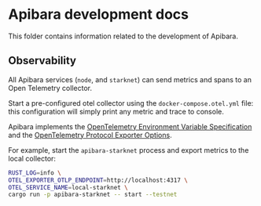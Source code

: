 # Apibara development docs

This folder contains information related to the development of Apibara.


## Observability

All Apibara services (`node`, and `starknet`) can send metrics and spans to an Open Telemetry collector.

Start a pre-configured otel collector using the `docker-compose.otel.yml` file: this configuration will simply print any metric and trace to console.

Apibara implements the [OpenTelemetry Environment Variable Specification](https://opentelemetry.io/docs/reference/specification/sdk-environment-variables/) and the [OpenTelemetry Protocol Exporter Options](https://opentelemetry.io/docs/reference/specification/protocol/exporter/).

For example, start the `apibara-starknet` process and export metrics to the local collector:

```bash
RUST_LOG=info \
OTEL_EXPORTER_OTLP_ENDPOINT=http://localhost:4317 \
OTEL_SERVICE_NAME=local-starknet \
cargo run -p apibara-starknet -- start --testnet 
```
